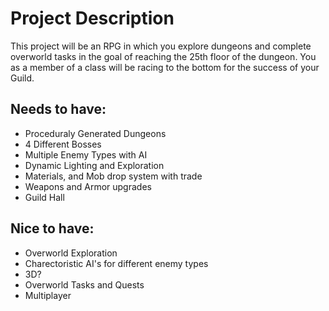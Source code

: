 # Project Description

This project will be an RPG in which you explore dungeons and complete overworld tasks in the goal of reaching the 25th floor of the dungeon. You as a member of a class will be racing to the bottom for the success of your Guild.

## Needs to have:
- Proceduraly Generated Dungeons 
- 4 Different Bosses
- Multiple Enemy Types with AI
- Dynamic Lighting and Exploration
- Materials, and Mob drop system with trade
- Weapons and Armor upgrades
- Guild Hall

## Nice to have:
- Overworld Exploration
- Charectoristic AI's for different enemy types
- 3D?
- Overworld Tasks and Quests
- Multiplayer